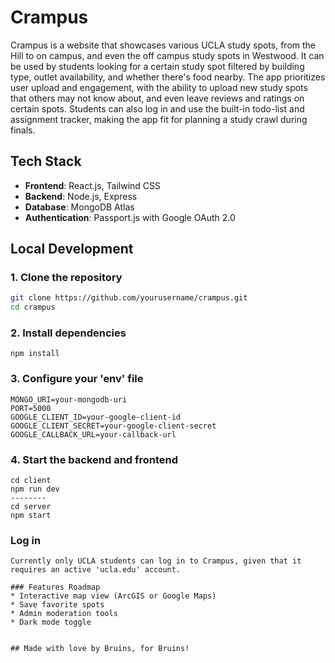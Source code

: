# Crampus 
Crampus is a website that showcases various UCLA study spots, from the Hill to on campus, and even the off campus study spots in Westwood. It can be used by students looking for a certain study spot filtered by building type, outlet availability, and whether there's food nearby. The app prioritizes user upload and engagement, with the ability to upload new study spots that others may not know about, and even leave reviews and ratings on certain spots. Students can also log in and use the built-in todo-list and assignment tracker, making the app fit for planning a study crawl during finals.

## Tech Stack 

- **Frontend**: 
React.js, Tailwind CSS
- **Backend**: 
Node.js, Express
- **Database**: 
MongoDB Atlas
- **Authentication**: 
Passport.js with Google OAuth 2.0

## Local Development

### 1. Clone the repository

```bash
git clone https://github.com/yourusername/crampus.git
cd crampus
```
### 2. Install dependencies 
```
npm install 
```

### 3. Configure your 'env' file 
```
MONGO_URI=your-mongodb-uri
PORT=5000
GOOGLE_CLIENT_ID=your-google-client-id
GOOGLE_CLIENT_SECRET=your-google-client-secret
GOOGLE_CALLBACK_URL=your-callback-url
```

### 4. Start the backend and frontend 
```
cd client 
npm run dev
--------
cd server
npm start
```

### Log in 
```
Currently only UCLA students can log in to Crampus, given that it requires an active 'ucla.edu' account. 

### Features Roadmap 
* Interactive map view (ArcGIS or Google Maps)
* Save favorite spots
* Admin moderation tools
* Dark mode toggle


## Made with love by Bruins, for Bruins! 



